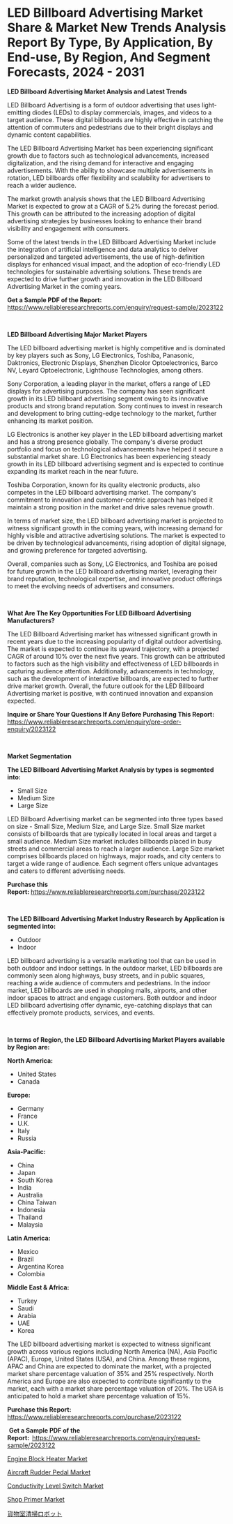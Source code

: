 <p><h1>LED Billboard Advertising Market Share & Market New Trends Analysis Report By Type, By Application, By End-use, By Region, And Segment Forecasts, 2024 - 2031</h1></p><p><strong>LED Billboard Advertising Market Analysis and Latest Trends</strong></p>
<p><p>LED Billboard Advertising is a form of outdoor advertising that uses light-emitting diodes (LEDs) to display commercials, images, and videos to a target audience. These digital billboards are highly effective in catching the attention of commuters and pedestrians due to their bright displays and dynamic content capabilities.</p><p>The LED Billboard Advertising Market has been experiencing significant growth due to factors such as technological advancements, increased digitalization, and the rising demand for interactive and engaging advertisements. With the ability to showcase multiple advertisements in rotation, LED billboards offer flexibility and scalability for advertisers to reach a wider audience.</p><p>The market growth analysis shows that the LED Billboard Advertising Market is expected to grow at a CAGR of 5.2% during the forecast period. This growth can be attributed to the increasing adoption of digital advertising strategies by businesses looking to enhance their brand visibility and engagement with consumers.</p><p>Some of the latest trends in the LED Billboard Advertising Market include the integration of artificial intelligence and data analytics to deliver personalized and targeted advertisements, the use of high-definition displays for enhanced visual impact, and the adoption of eco-friendly LED technologies for sustainable advertising solutions. These trends are expected to drive further growth and innovation in the LED Billboard Advertising Market in the coming years.</p></p>
<p><strong>Get a Sample PDF of the Report:&nbsp;</strong> <a href="https://www.reliableresearchreports.com/enquiry/request-sample/2023122">https://www.reliableresearchreports.com/enquiry/request-sample/2023122</a></p>
<p>&nbsp;</p>
<p><strong>LED Billboard Advertising Major Market Players</strong></p>
<p><p>The LED billboard advertising market is highly competitive and is dominated by key players such as Sony, LG Electronics, Toshiba, Panasonic, Daktronics, Electronic Displays, Shenzhen Dicolor Optoelectronics, Barco NV, Leyard Optoelectronic, Lighthouse Technologies, among others.</p><p>Sony Corporation, a leading player in the market, offers a range of LED displays for advertising purposes. The company has seen significant growth in its LED billboard advertising segment owing to its innovative products and strong brand reputation. Sony continues to invest in research and development to bring cutting-edge technology to the market, further enhancing its market position.</p><p>LG Electronics is another key player in the LED billboard advertising market and has a strong presence globally. The company's diverse product portfolio and focus on technological advancements have helped it secure a substantial market share. LG Electronics has been experiencing steady growth in its LED billboard advertising segment and is expected to continue expanding its market reach in the near future.</p><p>Toshiba Corporation, known for its quality electronic products, also competes in the LED billboard advertising market. The company's commitment to innovation and customer-centric approach has helped it maintain a strong position in the market and drive sales revenue growth.</p><p>In terms of market size, the LED billboard advertising market is projected to witness significant growth in the coming years, with increasing demand for highly visible and attractive advertising solutions. The market is expected to be driven by technological advancements, rising adoption of digital signage, and growing preference for targeted advertising.</p><p>Overall, companies such as Sony, LG Electronics, and Toshiba are poised for future growth in the LED billboard advertising market, leveraging their brand reputation, technological expertise, and innovative product offerings to meet the evolving needs of advertisers and consumers.</p></p>
<p>&nbsp;</p>
<p><strong>What Are The Key Opportunities For LED Billboard Advertising Manufacturers?</strong></p>
<p><p>The LED Billboard Advertising market has witnessed significant growth in recent years due to the increasing popularity of digital outdoor advertising. The market is expected to continue its upward trajectory, with a projected CAGR of around 10% over the next five years. This growth can be attributed to factors such as the high visibility and effectiveness of LED billboards in capturing audience attention. Additionally, advancements in technology, such as the development of interactive billboards, are expected to further drive market growth. Overall, the future outlook for the LED Billboard Advertising market is positive, with continued innovation and expansion expected.</p></p>
<p><strong>Inquire or Share Your Questions If Any Before Purchasing This Report:</strong> <a href="https://www.reliableresearchreports.com/enquiry/pre-order-enquiry/2023122">https://www.reliableresearchreports.com/enquiry/pre-order-enquiry/2023122</a></p>
<p>&nbsp;</p>
<p><strong>Market Segmentation</strong></p>
<p><strong>The LED Billboard Advertising Market Analysis by types is segmented into:</strong></p>
<p><ul><li>Small Size</li><li>Medium Size</li><li>Large Size</li></ul></p>
<p><p>LED Billboard Advertising market can be segmented into three types based on size - Small Size, Medium Size, and Large Size. Small Size market consists of billboards that are typically located in local areas and target a small audience. Medium Size market includes billboards placed in busy streets and commercial areas to reach a larger audience. Large Size market comprises billboards placed on highways, major roads, and city centers to target a wide range of audience. Each segment offers unique advantages and caters to different advertising needs.</p></p>
<p><strong>Purchase this Report:&nbsp;</strong><a href="https://www.reliableresearchreports.com/purchase/2023122">https://www.reliableresearchreports.com/purchase/2023122</a></p>
<p>&nbsp;</p>
<p><strong>The LED Billboard Advertising Market Industry Research by Application is segmented into:</strong></p>
<p><ul><li>Outdoor</li><li>Indoor</li></ul></p>
<p><p>LED billboard advertising is a versatile marketing tool that can be used in both outdoor and indoor settings. In the outdoor market, LED billboards are commonly seen along highways, busy streets, and in public squares, reaching a wide audience of commuters and pedestrians. In the indoor market, LED billboards are used in shopping malls, airports, and other indoor spaces to attract and engage customers. Both outdoor and indoor LED billboard advertising offer dynamic, eye-catching displays that can effectively promote products, services, and events.</p></p>
<p>&nbsp;</p>
<p><strong>In terms of Region, the LED Billboard Advertising Market Players available by Region are:</strong></p>
<p>
    <p> <strong> North America: </strong>
        <ul>
            <li>United States</li>
            <li>Canada</li>
        </ul>
        </p> 
    <p> <strong> Europe: </strong>
        <ul>
            <li>Germany</li>
            <li>France</li>
            <li>U.K.</li>
            <li>Italy</li>
            <li>Russia</li>
        </ul>
        </p> 
    <p> <strong> Asia-Pacific: </strong>
        <ul>
            <li>China</li>
            <li>Japan</li>
            <li>South Korea</li>
            <li>India</li>
            <li>Australia</li>
            <li>China Taiwan</li>
            <li>Indonesia</li>
            <li>Thailand</li>
            <li>Malaysia</li>
        </ul>
        </p> 
    <p> <strong> Latin America: </strong>
        <ul>
            <li>Mexico</li>
            <li>Brazil</li>
            <li>Argentina Korea</li>
            <li>Colombia</li>
        </ul>
        </p> 
    <p> <strong> Middle East & Africa: </strong>
        <ul>
            <li>Turkey</li>
            <li>Saudi</li>
            <li>Arabia</li>
            <li>UAE</li>
            <li>Korea</li>
        </ul>
    </p>
    </p>
<p><p>The LED billboard advertising market is expected to witness significant growth across various regions including North America (NA), Asia Pacific (APAC), Europe, United States (USA), and China. Among these regions, APAC and China are expected to dominate the market, with a projected market share percentage valuation of 35% and 25% respectively. North America and Europe are also expected to contribute significantly to the market, each with a market share percentage valuation of 20%. The USA is anticipated to hold a market share percentage valuation of 15%.</p></p>
<p><strong>Purchase this Report: </strong><a href="https://www.reliableresearchreports.com/purchase/2023122">https://www.reliableresearchreports.com/purchase/2023122</a></p>
<p>&nbsp;<strong>Get a Sample PDF of the Report:&nbsp;&nbsp;</strong><a href="https://www.reliableresearchreports.com/enquiry/request-sample/2023122">https://www.reliableresearchreports.com/enquiry/request-sample/2023122</a></p>
<p><strong></strong></p>
<p><p><a href="https://issuu.com/reportprime-2/docs/engine-block-heater-market-size-2030.pptx">Engine Block Heater Market</a></p><p><a href="https://issuu.com/reportprime-2/docs/aircraft-rudder-pedal-market-size-2030.pptx">Aircraft Rudder Pedal Market</a></p><p><a href="https://github.com/derrinmiltonellis35gcl/Market-Research-Report-List-2/blob/main/conductivity-level-switch-market.md">Conductivity Level Switch Market</a></p><p><a href="https://lydian-appliance-61d.notion.site/Shop-Primer-Market-Size-Market-Trends-and-Growth-Outlook-forecasted-for-period-from-2024-to-2031-70de44713c084e09afe7ee39a8eabfb8">Shop Primer Market</a></p><p><a href="https://github.com/efcvopdgkdx128/Market-Research-Report-List-1/blob/main/672626712322.md">貨物室清掃ロボット</a></p></p>